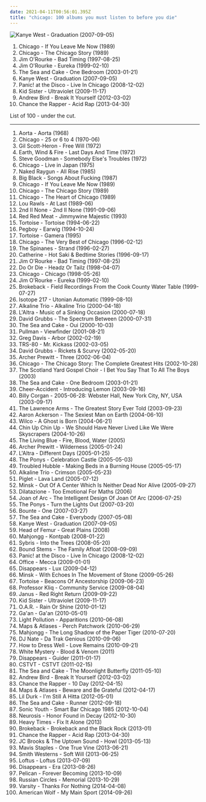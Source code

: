```yaml
---
date: 2021-04-11T00:56:01.395Z
title: "chicago: 100 albums you must listen to before you die"
---
```

![Kanye West - Graduation (2007-09-05)](http://coverartarchive.org/release/06a81817-093d-40f0-aef2-90673fa550ae/2727362998-500.jpg "Kanye West - Graduation (2007-09-05)")
<ol class="albums">
<li data-cover="https://img.discogs.com/IxyplBkTmjLylzdCSmRhMWM8JNI=/fit-in/600x600/filters:strip_icc():format(jpeg):mode_rgb():quality(90)/discogs-images/R-7720117-1447423717-9946.jpeg.jpg" data-tags="chicago" role="button">Chicago - If You Leave Me Now (1989)</li>
<li data-cover="https://img.discogs.com/IxyplBkTmjLylzdCSmRhMWM8JNI=/fit-in/600x600/filters:strip_icc():format(jpeg):mode_rgb():quality(90)/discogs-images/R-7720117-1447423717-9946.jpeg.jpg" data-tags="chicago" role="button">Chicago - The Chicago Story (1989)</li>
<li data-cover="http://coverartarchive.org/release/9d4e7cd3-2126-47b0-a0c3-7ff93570c418/27073926441-500.jpg" data-tags="instrumental, folk, experimental, indie rock, post-rock, easy listening, psychedelic, 90s, morning, freak folk, alt folk, eclectic, soundscapes, chicago, sweet, you are welcome in poland, american primitive, almost unclassifiable, avant-folk, experimental folk, american primitivism, finger picking, mellow indie, introvert and mellow, przyjemny, roch in my head, popluhv vinyl, guitar noodling" role="button">Jim O'Rourke - Bad Timing (1997-08-25)</li>
<li data-cover="https://img.discogs.com/DN4n6tsmTG7p9-KzK1GgNmOmtDg=/fit-in/600x600/filters:strip_icc():format(jpeg):mode_rgb():quality(90)/discogs-images/R-1159835-1454860965-4580.jpeg.jpg" data-tags="indie, rock, drag city" role="button">Jim O'Rourke - Eureka (1999-02-10)</li>
<li data-cover="https://img.discogs.com/Du6mdD8ZENFRakf7hXldlhIcY20=/fit-in/600x533/filters:strip_icc():format(jpeg):mode_rgb():quality(90)/discogs-images/R-1855988-1505502680-9490.jpeg.jpg" data-tags="indie, alternative, post rock, 00s, chicago, thrill jockey" role="button">The Sea and Cake - One Bedroom (2003-01-21)</li>
<li data-cover="http://coverartarchive.org/release/06a81817-093d-40f0-aef2-90673fa550ae/2727362998-500.jpg" data-tags="hip-hop" role="button">Kanye West - Graduation (2007-09-05)</li>
<li data-cover="http://coverartarchive.org/release/044a26ca-91ad-4db2-96b1-17356bcb2b0d/10805655860-500.jpg" data-tags="live, chicago, panic at the disco, pretty odd" role="button">Panic! at the Disco - Live In Chicago (2008-12-02)</li>
<li data-cover="http://coverartarchive.org/release/295b08a7-943d-4f6a-b1b8-73f7307b2f16/15353072507-500.jpg" data-tags="hip-hop, 00s, chicago, electro-hop" role="button">Kid Sister - Ultraviolet (2009-11-17)</li>
<li data-cover="http://coverartarchive.org/release/8d95e2f4-96fa-4d42-a88a-61a013e4b1c5/11724559730-500.jpg" data-tags="indie" role="button">Andrew Bird - Break It Yourself (2012-03-02)</li>
<li data-cover="http://coverartarchive.org/release/8caabc0f-8c2a-4060-893f-f71bc93cc073/4125216283-500.jpg" data-tags="hip hop" role="button">Chance the Rapper - Acid Rap (2013-04-30)</li>
</ol>
List of 100 - under the cut.
<!-- more -->

_________________

<ol class="albums">
<li data-cover="https://img.discogs.com/m4lr15fpWwj4jM2lUCA6ZbTLWT0=/fit-in/600x598/filters:strip_icc():format(jpeg):mode_rgb():quality(90)/discogs-images/R-555032-1431071685-3282.jpeg.jpg" data-tags="psychedelic rock" role="button">
Aorta - Aorta (1968)
</li>
<li data-cover="http://coverartarchive.org/release/7dc4d2ac-9f3e-4be5-9f12-133003a87763/1879022100-500.jpg" data-tags="classic rock, 70s, chicago, stuff i need" role="button">
Chicago - 25 or 6 to 4 (1970-06)
</li>
<li data-cover="http://coverartarchive.org/release/b5e464cb-e75c-4c01-9e92-93791d4fbe60/15141346927-500.jpg" data-tags="soul, spoken word" role="button">
Gil Scott-Heron - Free Will (1972)
</li>
<li data-cover="https://img.discogs.com/71rcAhcwf_wsV4shAx2TFrxhwsA=/fit-in/600x596/filters:strip_icc():format(jpeg):mode_rgb():quality(90)/discogs-images/R-5809259-1403274701-8376.jpeg.jpg" data-tags="70s, funk, super70" role="button">
Earth, Wind & Fire - Last Days And Time (1972)
</li>
<li data-cover="https://img.discogs.com/-U5D1RrA9LmeBJM5PG8QyBY2h1M=/fit-in/592x581/filters:strip_icc():format(jpeg):mode_rgb():quality(90)/discogs-images/R-4730339-1373665302-7215.jpeg.jpg" data-tags="folk" role="button">
Steve Goodman - Somebody Else's Troubles (1972)
</li>
<li data-cover="http://coverartarchive.org/release/3f55257d-18b4-4b0b-806a-8389a7fe520b/9991266060-500.jpg" data-tags="chicago" role="button">
Chicago - Live in Japan (1975)
</li>
<li data-cover="https://img.discogs.com/JRiL8GQUVk6x_naHUjG-wZVtwAA=/fit-in/600x600/filters:strip_icc():format(jpeg):mode_rgb():quality(90)/discogs-images/R-456123-1419622068-4230.jpeg.jpg" data-tags="indie, 80s, hardcore, punk rock, chicago, quarterstick, the really loved,  alternative rock,  punk,  post-hardcore" role="button">
Naked Raygun - All Rise (1985)
</li>
<li data-cover="http://coverartarchive.org/release/843d0653-f15d-3d62-befc-ccc951e0db48/5857978636-500.jpg" data-tags="noise rock" role="button">
Big Black - Songs About Fucking (1987)
</li>
<li data-cover="https://img.discogs.com/IxyplBkTmjLylzdCSmRhMWM8JNI=/fit-in/600x600/filters:strip_icc():format(jpeg):mode_rgb():quality(90)/discogs-images/R-7720117-1447423717-9946.jpeg.jpg" data-tags="chicago" role="button">
Chicago - If You Leave Me Now (1989)
</li>
<li data-cover="https://img.discogs.com/IxyplBkTmjLylzdCSmRhMWM8JNI=/fit-in/600x600/filters:strip_icc():format(jpeg):mode_rgb():quality(90)/discogs-images/R-7720117-1447423717-9946.jpeg.jpg" data-tags="chicago" role="button">
Chicago - The Chicago Story (1989)
</li>
<li data-cover="https://img.discogs.com/IxyplBkTmjLylzdCSmRhMWM8JNI=/fit-in/600x600/filters:strip_icc():format(jpeg):mode_rgb():quality(90)/discogs-images/R-7720117-1447423717-9946.jpeg.jpg" data-tags="chicago, lite rock mixed with pop and the lovely horns and strings accompany it" role="button">
Chicago - The Heart of Chicago (1989)
</li>
<li data-cover="http://coverartarchive.org/release/d54d5224-3b72-4047-a343-b7fa1819e571/13022249903-500.jpg" data-tags="jazz, blues, swing, chicago, lou rawls - at last, meuitunesradio" role="button">
Lou Rawls - At Last (1989-06)
</li>
<li data-cover="https://img.discogs.com/8Q2MyEyygKokpcWqLKQTn9b3BpI=/fit-in/450x430/filters:strip_icc():format(jpeg):mode_rgb():quality(90)/discogs-images/R-393110-1216743138.jpeg.jpg" data-tags="hip-hop, hip hop, rap, chicago, west coast rap, 50 cent" role="button">
2nd II None - 2nd II None (1991-09-06)
</li>
<li data-cover="https://img.discogs.com/PsimioOuGAIjlH2mNQeUg-BFrDo=/fit-in/600x601/filters:strip_icc():format(jpeg):mode_rgb():quality(90)/discogs-images/R-891045-1507296067-5288.jpeg.jpg" data-tags="grunge, indie rock, chicago, radio friendly stylings, brian deck" role="button">
Red Red Meat - Jimmywine Majestic (1993)
</li>
<li data-cover="https://img.discogs.com/aUjbOLW13snEbHz97kHMPfEZsmk=/fit-in/379x336/filters:strip_icc():format(jpeg):mode_rgb():quality(90)/discogs-images/R-97896-1244824512.jpeg.jpg" data-tags="post-rock" role="button">
Tortoise - Tortoise (1994-06-22)
</li>
<li data-cover="http://coverartarchive.org/release/9c6ea3f7-00de-42f7-97d9-b907dc827d9f/18905274576-500.jpg" data-tags="indie, punk, hardcore, indie rock, punk rock, chicago, melodic punk" role="button">
Pegboy - Earwig (1994-10-24)
</li>
<li data-cover="http://coverartarchive.org/release/f82b132c-ec40-4d92-85e5-f06e89073dac/12379445315-500.jpg" data-tags="instrumental, post rock" role="button">
Tortoise - Gamera (1995)
</li>
<li data-cover="http://coverartarchive.org/release/dcad4908-5c7e-4ce6-b35c-07af5e510f6e/2820247452-500.jpg" data-tags="classic rock, chicago" role="button">
Chicago - The Very Best of Chicago (1996-02-12)
</li>
<li data-cover="http://coverartarchive.org/release/cc64c7f3-4f37-4e0d-86c2-55651e07f8d4/21784241652-500.jpg" data-tags="chicago, us indie" role="button">
The Spinanes - Strand (1996-02-27)
</li>
<li data-cover="https://img.discogs.com/ymkDO5r1K6X8BdkI0bwISdAZGT8=/fit-in/600x531/filters:strip_icc():format(jpeg):mode_rgb():quality(90)/discogs-images/R-932744-1546043774-2762.jpeg.jpg" data-tags="rock, grunge, alternative, 90s, chicago" role="button">
Catherine - Hot Saki & Bedtime Stories (1996-09-17)
</li>
<li data-cover="http://coverartarchive.org/release/9d4e7cd3-2126-47b0-a0c3-7ff93570c418/27073926441-500.jpg" data-tags="instrumental, folk, experimental, indie rock, post-rock, easy listening, psychedelic, 90s, morning, freak folk, alt folk, eclectic, soundscapes, chicago, sweet, you are welcome in poland, american primitive, almost unclassifiable, avant-folk, experimental folk, american primitivism, finger picking, mellow indie, introvert and mellow, przyjemny, roch in my head, popluhv vinyl, guitar noodling" role="button">
Jim O'Rourke - Bad Timing (1997-08-25)
</li>
<li data-cover="http://coverartarchive.org/release/a82df7f4-ee60-4258-abec-a44af8bdeab3/15736316159-500.jpg" data-tags="chicago" role="button">
Do Or Die - Headz Or Tailz (1998-04-07)
</li>
<li data-cover="https://img.discogs.com/IxyplBkTmjLylzdCSmRhMWM8JNI=/fit-in/600x600/filters:strip_icc():format(jpeg):mode_rgb():quality(90)/discogs-images/R-7720117-1447423717-9946.jpeg.jpg" data-tags="chicago" role="button">
Chicago - Chicago (1998-05-26)
</li>
<li data-cover="https://img.discogs.com/DN4n6tsmTG7p9-KzK1GgNmOmtDg=/fit-in/600x600/filters:strip_icc():format(jpeg):mode_rgb():quality(90)/discogs-images/R-1159835-1454860965-4580.jpeg.jpg" data-tags="indie, rock, drag city" role="button">
Jim O'Rourke - Eureka (1999-02-10)
</li>
<li data-cover="http://coverartarchive.org/release/7e84ecb3-adb6-40c6-a0f5-54b48ca8da79/5258515409-500.jpg" data-tags="thrill jockey, tortoise" role="button">
Brokeback - Field Recordings From the Cook County Water Table (1999-07-27)
</li>
<li data-cover="http://coverartarchive.org/release/edd02b31-cc97-4be8-bb15-02d205ad8a79/23432138282-500.jpg" data-tags="jazz" role="button">
Isotope 217 - Utonian Automatic (1999-08-10)
</li>
<li data-cover="http://coverartarchive.org/release/3742b473-5099-4e27-8c4e-2eec5844c0e2/8791287911-500.jpg" data-tags="punk rock, punk" role="button">
Alkaline Trio - Alkaline Trio (2000-04-18)
</li>
<li data-cover="http://coverartarchive.org/release/26f560c2-1fca-4a01-b250-0282c09a5e51/25619832749-500.jpg" data-tags="indie" role="button">
L'Altra - Music of a Sinking Occasion (2000-07-18)
</li>
<li data-cover="https://img.discogs.com/pXZ4Sq_vwMwWhMj2m213w5Amo44=/fit-in/200x200/filters:strip_icc():format(jpeg):mode_rgb():quality(90)/discogs-images/R-820130-1162129166.jpeg.jpg" data-tags="avantgarde, chicago" role="button">
David Grubbs - The Spectrum Between (2000-07-31)
</li>
<li data-cover="http://coverartarchive.org/release/d4121281-c4ff-3381-b151-61d009bf14e5/28326516752-500.jpg" data-tags="indie, indie rock" role="button">
The Sea and Cake - Oui (2000-10-03)
</li>
<li data-cover="https://img.discogs.com/wEVmjB8r-QkhQT7UxI0AxtuVvbU=/fit-in/400x400/filters:strip_icc():format(jpeg):mode_rgb():quality(90)/discogs-images/R-653853-1221365374.jpeg.jpg" data-tags="instrumental, post rock, chicago, silence, thrill jockey" role="button">
Pullman - Viewfinder (2001-08-21)
</li>
<li data-cover="https://img.discogs.com/vIQdOItd_w0Y9XYXntBAuEBw6IA=/fit-in/250x250/filters:strip_icc():format(jpeg):mode_rgb():quality(90)/discogs-images/R-50990-001.jpg.jpg" data-tags="minimal" role="button">
Greg Davis - Arbor (2002-02-19)
</li>
<li data-cover="http://coverartarchive.org/release/43930ed7-0918-4ec0-8be6-9f3944ac58ce/4759157962-500.jpg" data-tags="electronic, indie, 00s, chicago, invisible, jeas-reinhoer-ok" role="button">
TRS-80 - Mr. Kickass (2002-03-05)
</li>
<li data-cover="https://img.discogs.com/MsSJOGBzz2q8ebCyDG_h-Vatrrc=/fit-in/200x200/filters:strip_icc():format(jpeg):mode_rgb():quality(90)/discogs-images/R-75610-001.jpg.jpg" data-tags="indie rock, post rock, chicago, fat cat, roch in my head" role="button">
David Grubbs - Rickets & Scurvy (2002-05-20)
</li>
<li data-cover="http://coverartarchive.org/release/1f36819f-2d11-4142-9a84-bfd98cd80f26/21319431838-500.jpg" data-tags="indie rock, singer-songwriter, thrill jockey" role="button">
Archer Prewitt - Three (2002-06-04)
</li>
<li data-cover="http://coverartarchive.org/release/2a9b47bb-db55-45b0-b463-b629f02fa2b8/22629272226-500.jpg" data-tags="chicago" role="button">
Chicago - The Chicago Story: The Complete Greatest Hits (2002-10-28)
</li>
<li data-cover="http://coverartarchive.org/release/c7df34c0-7cbf-472e-b9d5-300d8d271614/19877564974-500.jpg" data-tags="indie, indie rock, chicago, fashion brigade, to purchase" role="button">
The Scotland Yard Gospel Choir - I Bet You Say That To All The Boys (2003)
</li>
<li data-cover="https://img.discogs.com/Du6mdD8ZENFRakf7hXldlhIcY20=/fit-in/600x533/filters:strip_icc():format(jpeg):mode_rgb():quality(90)/discogs-images/R-1855988-1505502680-9490.jpeg.jpg" data-tags="indie, alternative, post rock, 00s, chicago, thrill jockey" role="button">
The Sea and Cake - One Bedroom (2003-01-21)
</li>
<li data-cover="http://coverartarchive.org/release/4537dea1-a32a-4e85-81f0-8794e1815798/27792329820-500.jpg" data-tags="skin graft" role="button">
Cheer-Accident - Introducing Lemon (2003-09-16)
</li>
<li data-cover="https://img.discogs.com/0f36ac86c54fe502a205affaefeae52f092904f2/images/spacer.gif" data-tags="alternative rock" role="button">
Billy Corgan - 2005-06-28: Webster Hall, New York City, NY, USA (2003-09-17)
</li>
<li data-cover="https://img.discogs.com/CqqXHNYauLxL4WTzJCmpTfcLEHM=/fit-in/600x594/filters:strip_icc():format(jpeg):mode_rgb():quality(90)/discogs-images/R-1828339-1398882519-5399.jpeg.jpg" data-tags="punk rock" role="button">
The Lawrence Arms - The Greatest Story Ever Told (2003-09-23)
</li>
<li data-cover="http://coverartarchive.org/release/70349941-f83b-46f6-9f1c-24fa0058d291/16194738716-500.jpg" data-tags="indie, usa, unclassifiable, scifi, eclectic, novelty, chicago, sci-fi, checkout, star wars, 2000s, dr. demento, science fiction, favourite artists, debut album, stuff, star trek, william shatner, current favourites, leonard nimoy" role="button">
Aaron Ackerson - The Sexiest Man on Earth (2004-06-10)
</li>
<li data-cover="http://coverartarchive.org/release/9ad6f7a0-bd9e-4ca2-8b8a-5441dc51f34b/4530847957-500.jpg" data-tags="00s, indie, rock" role="button">
Wilco - A Ghost is Born (2004-06-21)
</li>
<li data-cover="http://coverartarchive.org/release/7c0d0b8d-f9b0-4a27-bf26-ed4939da6625/8164817096-500.jpg" data-tags="indie rock" role="button">
Chin Up Chin Up - We Should Have Never Lived Like We Were Skyscrapers (2004-10-26)
</li>
<li data-cover="http://coverartarchive.org/release/d49f880d-cf55-4da8-a6dd-2b1a072bb22c/25193321987-500.jpg" data-tags="rock, alternative, garage, band, chicago, minty fresh, indies" role="button">
The Living Blue - Fire, Blood, Water (2005)
</li>
<li data-cover="https://img.discogs.com/gzq6yBNOkJYkHsKL4-nGtGLO0U0=/fit-in/600x525/filters:strip_icc():format(jpeg):mode_rgb():quality(90)/discogs-images/R-481567-1411213137-8865.jpeg.jpg" data-tags="indie, singer-songwriter" role="button">
Archer Prewitt - Wilderness (2005-01-24)
</li>
<li data-cover="http://coverartarchive.org/release/871d041e-0ff5-47f7-82ed-9aa8a413a2a7/27588752523-500.jpg" data-tags="indie, rock, indie rock, 00s, chicago" role="button">
L'Altra - Different Days (2005-01-25)
</li>
<li data-cover="http://coverartarchive.org/release/b5e9aae6-fbae-4245-8b33-6b6f9f38b0f0/19882043791-500.jpg" data-tags="indie, rock" role="button">
The Ponys - Celebration Castle (2005-05-03)
</li>
<li data-cover="https://img.discogs.com/fGa3o5DkH5PZOfUdlI3A5vFFBLQ=/fit-in/300x300/filters:strip_icc():format(jpeg):mode_rgb():quality(90)/discogs-images/R-2813298-1302185536.jpeg.jpg" data-tags="indie, rock, indie rock, 00s, chicago, lookout" role="button">
Troubled Hubble - Making Beds in a Burning House (2005-05-17)
</li>
<li data-cover="http://coverartarchive.org/release/7dfe419a-c40e-48d1-afb1-a40630935119/9192690317-500.jpg" data-tags="rock, punk, alternative, punk rock" role="button">
Alkaline Trio - Crimson (2005-05-23)
</li>
<li data-cover="http://coverartarchive.org/release/8ec4547a-f513-4908-90e4-93faf84471d2/11123419461-500.jpg" data-tags="math rock, post-rock" role="button">
Piglet - Lava Land (2005-07-12)
</li>
<li data-cover="http://coverartarchive.org/release/6a332cb7-7c6e-4ca6-9771-90d06552e33a/20431718189-500.jpg" data-tags="doom metal, post-metal" role="button">
Minsk - Out Of A Center Which Is Neither Dead Nor Alive (2005-09-27)
</li>
<li data-cover="https://img.discogs.com/kexlNVKF6rClv_Fc0aPFodnzD2A=/fit-in/480x480/filters:strip_icc():format(jpeg):mode_rgb():quality(90)/discogs-images/R-1871006-1249130643.jpeg.jpg" data-tags="post-rock, tasty, instrumental, experimental, post rock, mature, explore, post-jazz, serious, lend me your ear, latest and greatest, indie, jazz, indie rock, avant-garde, music to cook to, to drift away, instrumental post rock, the now sound, intonation, mostly-instrumental-ambient-post-rock-some-noise, comfort food for the soul, jazz influenced, discovered, indie mellow, for rainy days      headphone music, sorta mellow   sound devastation" role="button">
Dilatazione - Too Emotional For Maths (2006)
</li>
<li data-cover="http://coverartarchive.org/release/ac847a05-a0cd-4dda-99f0-f57b60036bf7/13736053241-500.jpg" data-tags="indie, 00s, chicago, polyvinyl" role="button">
Joan of Arc - The Intelligent Design Of Joan Of Arc (2006-07-25)
</li>
<li data-cover="http://coverartarchive.org/release/5f715b13-da2a-4a08-8cdb-5a1353b80387/21918945972-500.jpg" data-tags="indie, rock, indie rock" role="button">
The Ponys - Turn the Lights Out (2007-03-20)
</li>
<li data-cover="http://coverartarchive.org/release/74a32289-9c9c-4727-995b-707f0b3dffb4/2072641538-500.jpg" data-tags="hip-hop, electronic, electronica, classical, jazz, pop, rock, dance, idm, breakbeat, chicago, creative commons, positron records" role="button">
Bounte - One (2007-03-27)
</li>
<li data-cover="https://img.discogs.com/28g2QoyaRtR80HR99AjYi1niUR8=/fit-in/300x300/filters:strip_icc():format(jpeg):mode_rgb():quality(90)/discogs-images/R-983618-1180641044.jpeg.jpg" data-tags="00s, thrill jockey" role="button">
The Sea and Cake - Everybody (2007-05-08)
</li>
<li data-cover="http://coverartarchive.org/release/06a81817-093d-40f0-aef2-90673fa550ae/2727362998-500.jpg" data-tags="hip-hop" role="button">
Kanye West - Graduation (2007-09-05)
</li>
<li data-cover="https://img.discogs.com/kfbeRe8scUn9VKWqOXB-3tET-sc=/fit-in/500x500/filters:strip_icc():format(jpeg):mode_rgb():quality(90)/discogs-images/R-4388267-1363548506-6671.jpeg.jpg" data-tags="indie, indie rock, 00s, chicago, greyday" role="button">
Head of Femur - Great Plains (2008)
</li>
<li data-cover="https://img.discogs.com/33sU7Oi8EjM0Z-qZPCsV-zgzaW8=/fit-in/530x526/filters:strip_icc():format(jpeg):mode_rgb():quality(90)/discogs-images/R-1332401-1411585595-3520.jpeg.jpg" data-tags="indie rock" role="button">
Mahjongg - Kontpab (2008-01-22)
</li>
<li data-cover="http://coverartarchive.org/release/58c68a1a-4b68-440a-9bcd-eeb77fc10f2c/21486998738-500.jpg" data-tags="indie rock" role="button">
Sybris - Into the Trees (2008-05-20)
</li>
<li data-cover="http://coverartarchive.org/release/07976c0f-884c-48bf-bcb9-b13a32095f84/19860467026-500.jpg" data-tags="indie, indie rock, 00s, chicago, flameshovel" role="button">
Bound Stems - The Family Afloat (2008-09-09)
</li>
<li data-cover="http://coverartarchive.org/release/044a26ca-91ad-4db2-96b1-17356bcb2b0d/10805655860-500.jpg" data-tags="live, chicago, panic at the disco, pretty odd" role="button">
Panic! at the Disco - Live In Chicago (2008-12-02)
</li>
<li data-cover="https://img.discogs.com/47-Wv0VplMLpEfhHNkRHYK2fYLg=/fit-in/600x600/filters:strip_icc():format(jpeg):mode_rgb():quality(90)/discogs-images/R-2379892-1280619421.jpeg.jpg" data-tags="indie, pop, powerpop, chicago, relax, tasty" role="button">
Office - Mecca (2009-01-01)
</li>
<li data-cover="https://img.discogs.com/2fGPP7QlQXF4vZICZNHvNBdUkZY=/fit-in/467x467/filters:strip_icc():format(jpeg):mode_rgb():quality(90)/discogs-images/R-2363552-1281494844.jpeg.jpg" data-tags="indie rock, kranky" role="button">
Disappears - Lux (2009-04-12)
</li>
<li data-cover="https://img.discogs.com/MtK4YPClwkutejnHZN846f_Ge-g=/fit-in/600x521/filters:strip_icc():format(jpeg):mode_rgb():quality(90)/discogs-images/R-1897397-1551811272-4495.jpeg.jpg" data-tags="doom metal, post-metal" role="button">
Minsk - With Echoes In The Movement of Stone (2009-05-26)
</li>
<li data-cover="https://img.discogs.com/D1NvyThTr6zXEKHKBZBUKwllfwU=/fit-in/378x380/filters:strip_icc():format(jpeg):mode_rgb():quality(90)/discogs-images/R-1956048-1254863504.jpeg.jpg" data-tags="post-rock" role="button">
Tortoise - Beacons Of Ancestorship (2009-06-23)
</li>
<li data-cover="http://coverartarchive.org/release/a20808fe-3d15-4334-91f2-e161cd6ed433/2121931642-500.jpg" data-tags="hip-hop, electronic, alternative, usa, electro, solo, psychedelic, american, acid, breaks, breakcore, jamendo, one-man band, 00s, chicago, alternative dance, big beat, netlabel, creative commons, free music, illinois, edm, america, united states, one man band, weblabel, netaudio, netlabels, one-man-band, net labels, psychedelic electronica, net labels music, free album, solo project, solo album, webaudio, electronic dance music, one man project, usa underground, one-man-project, netlabels music, weblabels, one  man band, web labels" role="button">
Professor Kliq - Community Service (2009-08-04)
</li>
<li data-cover="http://coverartarchive.org/release/8f040d90-a8df-45f1-841b-77b17793c16c/3593076898-500.jpg" data-tags="hard rock, alternative metal, post-grunge" role="button">
Janus - Red Right Return (2009-09-22)
</li>
<li data-cover="http://coverartarchive.org/release/295b08a7-943d-4f6a-b1b8-73f7307b2f16/15353072507-500.jpg" data-tags="hip-hop, 00s, chicago, electro-hop" role="button">
Kid Sister - Ultraviolet (2009-11-17)
</li>
<li data-cover="http://coverartarchive.org/release/5b69ba4c-fab6-48f9-ba34-8d03704133d4/10951688038-500.jpg" data-tags="rock, live, chicago, poker, oar, on my way, shattered, this town, revisited, love and memories, that was a crazy game of poker, charter one pavillion, island vibe roots rock, acoustic set" role="button">
O.A.R. - Rain Or Shine (2010-01-12)
</li>
<li data-cover="http://coverartarchive.org/release/7a320ee5-67ec-3a2d-b222-55106a56bcc2/1874077002-500.jpg" data-tags="experimental, progressive rock, prog, usa, epic, experimental rock, psychedelic, avant garde, avant-garde, american, progressive, avantgarde, psychedelia, space rock, hypnotic, chicago, american underground, free downloads, netlabel, space pop, rio, 10s, creative commons, free music, illinois, america, united states, avant-rock, free download, psych rock, weblabel, netaudio, fully streamable tracks, psych-rock, netlabels, free mp3, avant-prog, free track, free music archive, downloadable, free albums, free mp3s, net labels music, fully downloadable albums, free album, downloadable tracks, free streamable albums, webaudio, album fav, fully streamable album, fully downloadable tracks, captcha records, psychrock, usa underground, fully streamable track, fully downloadable album, netlabels music, weblabels" role="button">
Ga'an - Ga'an (2010-05-01)
</li>
<li data-cover="http://coverartarchive.org/release/52084bb4-aa4d-4232-849c-12cca35785dc/17963286050-500.jpg" data-tags="indie, rock, indie rock, chicago, 10s, carpark" role="button">
Light Pollution - Apparitions (2010-06-08)
</li>
<li data-cover="http://coverartarchive.org/release/10fe0510-449a-4407-9b85-548fd223708c/16174633123-500.jpg" data-tags="indie" role="button">
Maps & Atlases - Perch Patchwork (2010-06-29)
</li>
<li data-cover="https://img.discogs.com/jY0faLn0aDKfw69KbQInFoNIkf4=/fit-in/460x461/filters:strip_icc():format(jpeg):mode_rgb():quality(90)/discogs-images/R-2433891-1288495850.jpeg.jpg" data-tags="indie, chicago, 10s" role="button">
Mahjongg - The Long Shadow of the Paper Tiger (2010-07-20)
</li>
<li data-cover="https://img.discogs.com/v04drdL_TpH6WTSAwp2vmrxYomo=/fit-in/150x150/filters:strip_icc():format(jpeg):mode_rgb():quality(90)/discogs-images/R-2469104-1286484509.jpeg.jpg" data-tags="planet mu, chicago, footwork, juke, hella good, footwurk" role="button">
DJ Nate - Da Trak Genious (2010-09-06)
</li>
<li data-cover="http://coverartarchive.org/release/672b0552-385f-400e-9934-eaed8fe770c8/6610332297-500.jpg" data-tags="ambient" role="button">
How to Dress Well - Love Remains (2010-09-21)
</li>
<li data-cover="https://img.discogs.com/6tFIY57eNTI0us3DNpegJzE7-jM=/fit-in/350x350/filters:strip_icc():format(jpeg):mode_rgb():quality(90)/discogs-images/R-3011629-1311629849.png.jpg" data-tags="indie rock, garage rock, chicago, white mystery, francis white, miss alex white" role="button">
White Mystery - Blood & Venom (2011)
</li>
<li data-cover="https://img.discogs.com/VW6S4ITmQoz624MGkaZTtuRTSIc=/fit-in/600x545/filters:strip_icc():format(jpeg):mode_rgb():quality(90)/discogs-images/R-2617096-1382935053-9190.jpeg.jpg" data-tags="indie, rock, indie rock, psychedelia, kranky, chicago, 10s" role="button">
Disappears - Guider (2011-01-17)
</li>
<li data-cover="http://coverartarchive.org/release/cebbfef2-9498-4e0a-a8aa-2b0be444cb62/21913345233-500.jpg" data-tags="punk, emo, chicago, hanging, midwest emo" role="button">
CSTVT - CSTVT (2011-02-15)
</li>
<li data-cover="https://img.discogs.com/d6Gvm3rArD3uLl5RJgsTmClpwb4=/fit-in/500x500/filters:strip_icc():format(jpeg):mode_rgb():quality(90)/discogs-images/R-2998067-1343189893-7049.jpeg.jpg" data-tags="indie, chicago, 10s, thrill jockey, thrill jockey records" role="button">
The Sea and Cake - The Moonlight Butterfly (2011-05-10)
</li>
<li data-cover="http://coverartarchive.org/release/8d95e2f4-96fa-4d42-a88a-61a013e4b1c5/11724559730-500.jpg" data-tags="indie" role="button">
Andrew Bird - Break It Yourself (2012-03-02)
</li>
<li data-cover="http://coverartarchive.org/release/788246cb-dafc-43e5-8489-ab45971e1ff3/6287062012-500.jpg" data-tags="chance the rapper" role="button">
Chance the Rapper - 10 Day (2012-04-15)
</li>
<li data-cover="http://coverartarchive.org/release/4e2b83db-ffc6-4bd9-a8e3-1df7d0c77afd/14970700300-500.jpg" data-tags="indie, indie rock" role="button">
Maps & Atlases - Beware and Be Grateful (2012-04-17)
</li>
<li data-cover="http://coverartarchive.org/release/fee23346-257a-4810-959e-614782a9282f/6532093891-500.jpg" data-tags="hip-hop, chicago, drill, lil durk" role="button">
Lil Durk - I'm Still A Hitta (2012-05-01)
</li>
<li data-cover="http://coverartarchive.org/release/c7936604-d5c7-4ce3-88e9-729b5ad2132a/3038654710-500.jpg" data-tags="indie, rock, indie pop, indie rock, post-rock, chicago, 10s, thrill jockey, thrill jockey records" role="button">
The Sea and Cake - Runner (2012-09-18)
</li>
<li data-cover="http://coverartarchive.org/release/075ddc2e-c760-4e3c-8aa4-2dac0114e780/11292486057-500.jpg" data-tags="classic, chicago, halloween, 2012 releases, where is my bong, my music scares people, wfmu heavily played records, heard on wluw" role="button">
Sonic Youth - Smart Bar Chicago 1985 (2012-10-04)
</li>
<li data-cover="http://coverartarchive.org/release/094d0e6b-6ebc-4885-b55f-4bd1fc4aee40/2773600365-500.jpg" data-tags="post-metal" role="button">
Neurosis - Honor Found in Decay (2012-10-30)
</li>
<li data-cover="http://coverartarchive.org/release/2ff3b847-bca0-4d2c-8bd8-b2b249f1833f/6251011985-500.jpg" data-tags="heavy, alone, chicago, times, hozac, fix" role="button">
Heavy Times - Fix It Alone (2013)
</li>
<li data-cover="https://img.discogs.com/7mtp6mw_RWzXuR8JenjyVlxwVCI=/fit-in/600x597/filters:strip_icc():format(jpeg):mode_rgb():quality(90)/discogs-images/R-4176035-1381666495-6600.jpeg.jpg" data-tags="indie, chicago, 10s, thrill jockey" role="button">
Brokeback - Brokeback and the Black Rock (2013-01)
</li>
<li data-cover="http://coverartarchive.org/release/8caabc0f-8c2a-4060-893f-f71bc93cc073/4125216283-500.jpg" data-tags="hip hop" role="button">
Chance the Rapper - Acid Rap (2013-04-30)
</li>
<li data-cover="https://img.discogs.com/xOOZMLyxcpT-OOIywtUHpyRAyTA=/fit-in/351x351/filters:strip_icc():format(jpeg):mode_rgb():quality(90)/discogs-images/R-4459154-1365444768-4680.jpeg.jpg" data-tags="indie, chicago, bloodshot, 10s" role="button">
JC Brooks & The Uptown Sound - Howl (2013-05-13)
</li>
<li data-cover="http://coverartarchive.org/release/5e974588-2912-4213-8eae-fe6a93cdc1d6/4467278155-500.jpg" data-tags="indie, gospel, female vocalist, numbers, chicago, 10s, america, contemporary gospel, anti-, flowers and plants" role="button">
Mavis Staples - One True Vine (2013-06-21)
</li>
<li data-cover="http://coverartarchive.org/release/025581da-00d2-4cf9-b976-5881b231f18c/4876793132-500.jpg" data-tags="10s" role="button">
Smith Westerns - Soft Will (2013-06-25)
</li>
<li data-cover="http://coverartarchive.org/release/dc5ea22b-1dfa-46e3-8620-9854916c0fe4/13943475939-500.jpg" data-tags="90s, chicago, perishable" role="button">
Loftus - Loftus (2013-07-09)
</li>
<li data-cover="http://coverartarchive.org/release/2009549f-44e4-421d-9f92-7f837540139a/7011479697-500.jpg" data-tags="indie, rock, indie rock, post-punk, kranky, chicago, 10s" role="button">
Disappears - Era (2013-08-26)
</li>
<li data-cover="http://coverartarchive.org/release/74528c57-9768-419e-96c0-16b9be11bca4/24295139575-500.jpg" data-tags="post-metal" role="button">
Pelican - Forever Becoming (2013-10-09)
</li>
<li data-cover="http://coverartarchive.org/release/14e2923f-2344-4d4c-9d24-02d18245412d/5929733555-500.jpg" data-tags="post-metal, post-rock" role="button">
Russian Circles - Memorial (2013-10-29)
</li>
<li data-cover="https://img.discogs.com/cDpUkBM5-bKWNLV5q4GfmUODnoE=/fit-in/600x600/filters:strip_icc():format(jpeg):mode_rgb():quality(90)/discogs-images/R-11232132-1512369729-5442.jpeg.jpg" data-tags="indie, pop, rock, indie rock, garage, chicago, fuzz, garage pop" role="button">
Varsity - Thanks For Nothing (2014-04-08)
</li>
<li data-cover="http://coverartarchive.org/release/1121f190-b9dc-4228-94b3-338be8e2cae5/8776134956-500.jpg" data-tags="indie, rock, dream pop, chicago, new release, self-released, american wolf" role="button">
American Wolf - My Main Sport (2014-09-26)
</li>
</ol>